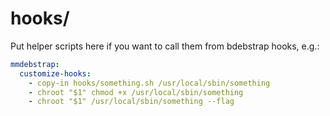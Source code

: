 # hooks/

Put helper scripts here if you want to call them from bdebstrap hooks, e.g.:

```yaml
mmdebstrap:
  customize-hooks:
    - copy-in hooks/something.sh /usr/local/sbin/something
    - chroot "$1" chmod +x /usr/local/sbin/something
    - chroot "$1" /usr/local/sbin/something --flag
